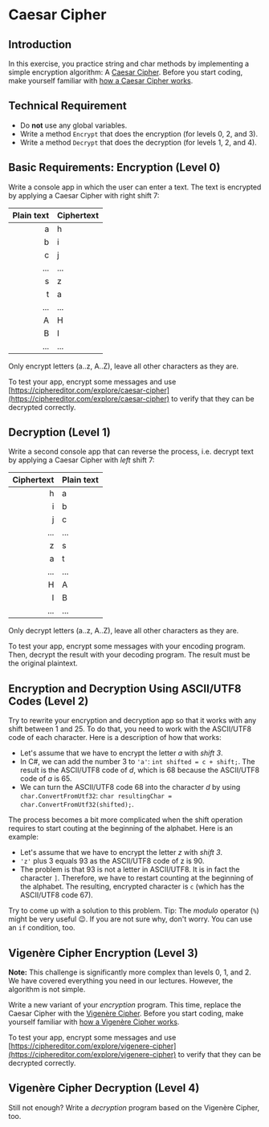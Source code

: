 # Caesar Cipher

## Introduction

In this exercise, you practice string and char methods by implementing a simple encryption algorithm: A [Caesar Cipher](https://ciphereditor.com/explore/caesar-cipher). Before you start coding, make yourself familiar with [how a Caesar Cipher works](https://en.wikipedia.org/wiki/Caesar_cipher).

## Technical Requirement

* Do **not** use any global variables.
* Write a method `Encrypt` that does the encryption (for levels 0, 2, and 3).
* Write a method `Decrypt` that does the decryption (for levels 1, 2, and 4).

## Basic Requirements: Encryption (Level 0)

Write a console app in which the user can enter a text. The text is encrypted by applying a Caesar Cipher with right shift 7:

| Plain text | Ciphertext |
| ---------: | ---------- |
|          a | h          |
|          b | i          |
|          c | j          |
|        ... | ...        |
|          s | z          |
|          t | a          |
|        ... | ...        |
|          A | H          |
|          B | I          |
|        ... | ...        |

Only encrypt letters (a..z, A..Z), leave all other characters as they are.

To test your app, encrypt some messages and use [https://ciphereditor.com/explore/caesar-cipher](https://ciphereditor.com/explore/caesar-cipher) to verify that they can be decrypted correctly.

## Decryption (Level 1)

Write a second console app that can reverse the process, i.e. decrypt text by applying a Caesar Cipher with *left* shift 7:

| Ciphertext | Plain text |
| ---------: | ---------- |
|          h | a          |
|          i | b          |
|          j | c          |
|        ... | ...        |
|          z | s          |
|          a | t          |
|        ... | ...        |
|          H | A          |
|          I | B          |
|        ... | ...        |

Only decrypt letters (a..z, A..Z), leave all other characters as they are.

To test your app, encrypt some messages with your encoding program. Then, decrypt the result with your decoding program. The result must be the original plaintext.

## Encryption and Decryption Using ASCII/UTF8 Codes (Level 2)

Try to rewrite your encryption and decryption app so that it works with any shift between 1 and 25. To do that, you need to work with the ASCII/UTF8 code of each character. Here is a description of how that works:

* Let's assume that we have to encrypt the letter *a* with *shift 3*.
* In C#, we can add the number 3 to `'a'`: `int shifted = c + shift;`. The result is the ASCII/UTF8 code of *d*, which is 68 because the ASCII/UTF8 code of *a* is 65.
* We can turn the ASCII/UTF8 code 68 into the character *d* by using `char.ConvertFromUtf32`: `char resultingChar = char.ConvertFromUtf32(shifted);`.

The process becomes a bit more complicated when the shift operation requires to start couting at the beginning of the alphabet. Here is an example:

* Let's assume that we have to encrypt the letter *z* with *shift 3*.
* `'z'` plus 3 equals 93 as the ASCII/UTF8 code of z is 90.
* The problem is that 93 is not a letter in ASCII/UTF8. It is in fact the character `]`. Therefore, we have to restart counting at the beginning of the alphabet. The resulting, encrypted character is `c` (which has the ASCII/UTF8 code 67).

Try to come up with a solution to this problem. Tip: The *modulo* operator (`%`) might be very useful 😉. If you are not sure why, don't worry. You can use an `if` condition, too.

## Vigenère Cipher Encryption (Level 3)

**Note:** This challenge is significantly more complex than levels 0, 1, and 2. We have covered everything you need in our lectures. However, the algorithm is not simple.

Write a new variant of your *encryption* program. This time, replace the Caesar Cipher with the [Vigenère Cipher](https://ciphereditor.com/explore/vigenere-cipher). Before you start coding, make yourself familiar with [how a Vigenère Cipher works](https://en.wikipedia.org/wiki/Vigen%C3%A8re_cipher).

To test your app, encrypt some messages and use [https://ciphereditor.com/explore/vigenere-cipher](https://ciphereditor.com/explore/vigenere-cipher) to verify that they can be decrypted correctly.

## Vigenère Cipher Decryption (Level 4)

Still not enough? Write a *decryption* program based on the Vigenère Cipher, too.
